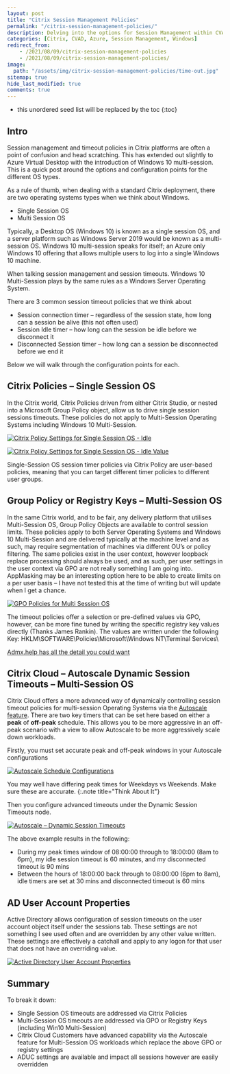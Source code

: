 ```yaml
---
layout: post
title: "Citrix Session Management Policies"
permalink: "/citrix-session-management-policies/"
description: Delving into the options for Session Management within CVAD environments
categories: [Citrix, CVAD, Azure, Session Management, Windows]
redirect_from: 
    - /2021/08/09/citrix-session-management-policies
    - /2021/08/09/citrix-session-management-policies/
image:
  path: "/assets/img/citrix-session-management-policies/time-out.jpg"
sitemap: true
hide_last_modified: true
comments: true
---
```


-  this unordered seed list will be replaced by the toc
{:toc}

## Intro

Session management and timeout policies in Citrix platforms are often a point of confusion and head scratching. This has extended out slightly to Azure Virtual Desktop with the introduction of Windows 10 multi-session. This is a quick post around the options and configuration points for the different OS types.

As a rule of thumb, when dealing with a standard Citrix deployment, there are two operating systems types when we think about Windows.

-  Single Session OS
-  Multi Session OS

Typically, a Desktop OS (Windows 10) is known as a single session OS, and a server platform such as Windows Server 2019 would be known as a multi-session OS. Windows 10 multi-session speaks for itself; an Azure only Windows 10 offering that allows multiple users to log into a single Windows 10 machine.

When talking session management and session timeouts. Windows 10 Multi-Session plays by the same rules as a Windows Server Operating System.

There are 3 common session timeout policies that we think about

-  Session connection timer – regardless of the session state, how long can a session be alive (this not often used)
-  Session Idle timer – how long can the session be idle before we disconnect it
-  Disconnected Session timer – how long can a session be disconnected before we end it

Below we will walk through the configuration points for each.

## Citrix Policies – Single Session OS

In the Citrix world, Citrix Policies driven from either Citrix Studio, or nested into a Microsoft Group Policy object, allow us to drive single session sessions timeouts. These policies do not apply to Multi-Session Operating Systems including Windows 10 Multi-Session.

[![Citrix Policy Settings for Single Session OS - Idle]({{site.baseurl}}/assets/img/citrix-session-management-policies/CtxPol_SessionIdle.png)](https://github.com/JamesKindon/jkindon.github.io/blob/main{{site.baseurl}}/assets/img/citrix-session-management-policies/CtxPol_SessionIdle.png)

[![Citrix Policy Settings for Single Session OS - Idle Value]({{site.baseurl}}/assets/img/citrix-session-management-policies/CtxPol_SessionIdleValue.png)](https://github.com/JamesKindon/jkindon.github.io/blob/main{{site.baseurl}}/assets/img/citrix-session-management-policies/CtxPol_SessionIdleValue.png)

Single-Session OS session timer policies via Citrix Policy are user-based policies, meaning that you can target different timer policies to different user groups.

## Group Policy or Registry Keys – Multi-Session OS

In the same Citrix world, and to be fair, any delivery platform that utilises Multi-Session OS, Group Policy Objects are available to control session limits. These policies apply to both Server Operating Systems and Windows 10 Multi-Session and are delivered typically at the machine level and as such, may require segmentation of machines via different OU’s or policy filtering. The same policies exist in the user context, however loopback replace processing should always be used, and as such, per user settings in the user context via GPO are not really something I am going into. AppMasking may be an interesting option here to be able to create limits on a per user basis – I have not tested this at the time of writing but will update when I get a chance.

[![GPO Policies for Multi Session OS]({{site.baseurl}}/assets/img/citrix-session-management-policies/GPO.png)](https://github.com/JamesKindon/jkindon.github.io/blob/main{{site.baseurl}}/assets/img/citrix-session-management-policies/GPO.png)

The timeout policies offer a selection or pre-defined values via GPO, however, can be more fine tuned by writing the specific registry key values directly (Thanks James Rankin). The values are written under the following Key: HKLM\SOFTWARE\Policies\Microsoft\Windows NT\Terminal Services\

[Admx.help has all the detail you could want](https://admx.help/?Category=Windows_10_2016&Policy=Microsoft.Policies.TerminalServer::TS_Session_End_On_Limit_2)

## Citrix Cloud – Autoscale Dynamic Session Timeouts – Multi-Session OS

Citrix Cloud offers a more advanced way of dynamically controlling session timeout policies for multi-session Operating Systems via the [Autoscale feature](https://docs.citrix.com/en-us/citrix-virtual-apps-desktops-service/manage-deployment/autoscale/dynamic-session-timeout.html). There are two key timers that can be set here based on either a **peak** of **off-peak** schedule. This allows you to be more aggressive in an off-peak scenario with a view to allow Autoscale to be more aggressively scale down workloads.

Firstly, you must set accurate peak and off-peak windows in your Autoscale configurations

[![Autoscale Schedule Configurations]({{site.baseurl}}/assets/img/citrix-session-management-policies/Autoscale_Schedule.png)](https://github.com/JamesKindon/jkindon.github.io/blob/main{{site.baseurl}}/assets/img/citrix-session-management-policies/Autoscale_Schedule.png)

You may well have differing peak times for Weekdays vs Weekends. Make sure these are accurate.
{:.note title="Think About It"}

Then you configure advanced timeouts under the Dynamic Session Timeouts node.

[![Autoscale – Dynamic Session Timeouts]({{site.baseurl}}/assets/img/citrix-session-management-policies/Autoscale_Dynamic.png)](https://github.com/JamesKindon/jkindon.github.io/blob/main{{site.baseurl}}/assets/img/citrix-session-management-policies/Autoscale_Dynamic.png)

The above example results in the following:

-  During my peak times window of 08:00:00 through to 18:00:00 (8am to 6pm), my idle session timeout is 60 minutes, and my disconnected timeout is 90 mins
-  Between the hours of 18:00:00 back through to 08:00:00 (6pm to 8am), idle timers are set at 30 mins and disconnected timeout is 60 mins

## AD User Account Properties

Active Directory allows configuration of session timeouts on the user account object itself under the sessions tab. These settings are not something I see used often and are overridden by any other value written. These settings are effectively a catchall and apply to any logon for that user that does not have an overriding value.

[![Active Directory User Account Properties]({{site.baseurl}}/assets/img/citrix-session-management-policies/ADProps.png)](https://github.com/JamesKindon/jkindon.github.io/blob/main{{site.baseurl}}/assets/img/citrix-session-management-policies/ADProps.png)

## Summary

To break it down:

-  Single Session OS timeouts are addressed via Citrix Policies
-  Multi-Session OS timeouts are addressed via GPO or Registry Keys (including Win10 Multi-Session)
-  Citrix Cloud Customers have advanced capability via the Autoscale feature for Multi-Session OS workloads which replace the above GPO or registry settings
-  ADUC settings are available and impact all sessions however are easily overridden
